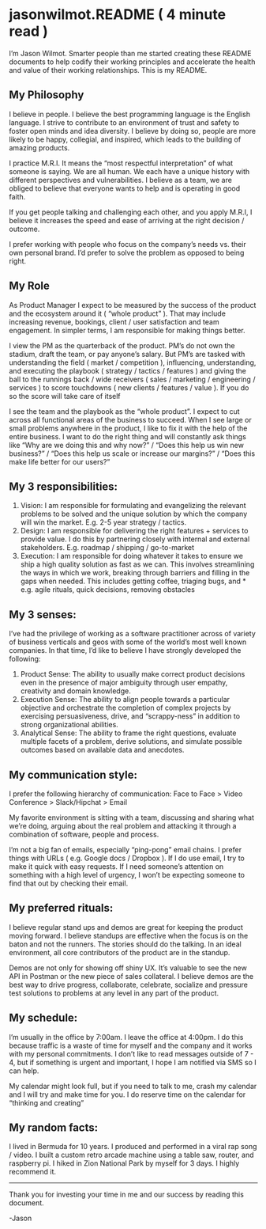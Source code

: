 # jasonwilmot.README ( 4 minute read )

I’m Jason Wilmot.  Smarter people than me started creating these README documents to help codify their working principles and accelerate the health and value of their working relationships.  This is my README.  
 
## My Philosophy
I believe in people.  I believe the best programming language is the English language.  I strive to contribute to an environment of trust and safety to foster open minds and idea diversity.  I believe by doing so, people are more likely to be happy, collegial, and inspired, which leads to the building of amazing products.
 
I practice M.R.I.  It means the “most respectful interpretation” of what someone is saying.   We are all human. We each have a unique history with different perspectives and vulnerabilities.  I believe as a team, we are obliged to believe that everyone wants to help and is operating in good faith.  

If you get people talking and challenging each other, and you apply M.R.I, I believe it increases the speed and ease of arriving at the right decision / outcome. 

I prefer working with people who focus on the company’s needs vs. their own personal brand.  I’d prefer to solve the problem as opposed to being right.

## My Role
As Product Manager I expect to be measured by the success of the product and the ecosystem around it ( “whole product” ).  That may include increasing revenue, bookings, client / user satisfaction and team engagement.  In simpler terms, I am responsible for making things better.   

I view the PM as the quarterback of the product.  PM’s do not own the stadium, draft the team, or pay anyone’s salary.  But PM’s are tasked with understanding the field ( market / competition ), influencing, understanding, and executing the playbook ( strategy / tactics / features ) and giving the ball to the runnings back / wide receivers ( sales / marketing / engineering / services ) to score touchdowns ( new clients / features / value ).   If you do so the score will take care of itself  
 
I see the team and the playbook as the “whole product”.  I expect to cut across all functional areas of the business to succeed.  When I see large or small problems anywhere in the product, I like to fix it with the help of the entire business. I want to do the right thing and will constantly ask things like “Why are we doing this and why now?” /  “Does this help us win new business?” /  “Does this help us scale or increase our margins?”  / “Does this make life better for our users?”
 
## My 3 responsibilities: 
1. Vision:  I am responsible for formulating and evangelizing the relevant problems to be solved and the unique solution by which the company will win the market.  E.g. 2-5 year strategy / tactics.
2. Design:  I am responsible for delivering the right features + services to provide value.  I do this by partnering closely with internal and external stakeholders.  E.g. roadmap / shipping / go-to-market
3. Execution:  I am responsible for doing whatever it takes to ensure we ship a high quality solution as fast as we can.  This involves streamlining the ways in which we work, breaking through barriers and filling in the gaps when needed.   This includes getting coffee, triaging bugs, and *  e.g. agile rituals, quick decisions, removing obstacles
 
## My 3 senses:
I’ve had the privilege of working as a software practitioner across of variety of business verticals and geos with some of the world’s most well known companies.  In that time, I’d like to believe I have strongly developed the following:  

1. Product Sense:  The ability to usually make correct product decisions even in the presence of major ambiguity through user empathy, creativity and domain knowledge. 
2. Execution Sense:  The ability to align people towards a particular objective and orchestrate the completion of complex projects by exercising persuasiveness, drive, and “scrappy-ness” in addition to strong organizational abilities.  
3. Analytical Sense:  The ability to frame the right questions, evaluate multiple facets of a problem, derive solutions, and simulate possible outcomes based on available data and anecdotes. 
 
## My communication style:  
I prefer the following hierarchy of communication:  Face to Face > Video Conference > Slack/Hipchat > Email 

My favorite environment is sitting with a team, discussing and sharing what we’re doing, arguing about the real problem and attacking it through a combination of software, people and process.


I’m not a big fan of emails, especially “ping-pong” email chains. I prefer things with URLs ( e.g. Google docs / Dropbox ). If I do use email, I try to make it quick with easy requests.   If I need someone’s attention on something with a high level of urgency, I won’t be expecting someone to find that out by checking their email.

## My preferred rituals: 
I believe regular stand ups and demos are great for keeping the product moving forward.  I believe standups are effective when the focus is on the baton and not the runners.  The stories should do the talking.  In an ideal environment, all core contributors of the product are in the standup.  

Demos are not only for showing off shiny UX.  It’s valuable to see the new API in Postman or the new piece of sales collateral.  I believe demos are the best way to drive progress, collaborate, celebrate, socialize and pressure test solutions to problems at any level  in any part of the product.
 
## My schedule:    
I’m usually in the office by 7:00am.  I leave the office at 4:00pm.  I do this because traffic is a waste of time for myself and the company and it works with my personal commitments.   I don’t like to read messages outside of 7 - 4, but if something is urgent and important, I hope I am notified via SMS so I can help.  

My calendar might look full, but if you need to talk to me, crash my calendar and I will try and make time for you.   I do reserve time on the calendar for “thinking and creating” 

## My random facts: 
I lived in Bermuda for 10 years.  I produced and performed in a viral rap song / video.  I built a custom retro arcade machine using a table saw, router, and raspberry pi.  I hiked in Zion National Park by myself for 3 days.  I highly recommend it.

---

Thank you for investing your time in me and our success by reading this document.

-Jason
 
